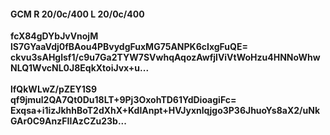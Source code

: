 #### GCM R 20/0c/400 L 20/0c/400
**fcX84gDYbJvVnojM**<br/>**lS7GYaaVdj0fBAou4PBvydgFuxMG75ANPK6cIxgFuQE=**<br/>**ckvu3sAHglsf1/c9u7Ga2TYW7SVwhqAqozAwfjlViVtWoHzu4HNNoWhwNLQ1WvcNL0J8EqkXtoiJvx+u...**<br/><br/>
**lfQkWLwZ/pZEY1S9**<br/>**qf9jmul2QA7Qt0Du18LT+9Pj3OxohTD61YdDioagiFc=**<br/>**Exqsa+i1izJkhhBoT2dXhX+KdIAnpt+HVJyxnlqjgo3P36JhuoYs8aX2/uNkGAr0C9AnzFIIAzCZu23b...**